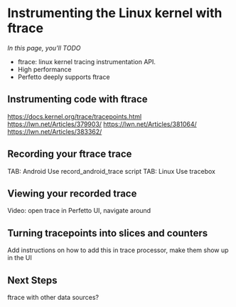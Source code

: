 # Instrumenting the Linux kernel with ftrace

_In this page, you'll TODO_

- ftrace: linux kernel tracing instrumentation API.
- High performance
- Perfetto deeply supports ftrace

## Instrumenting code with ftrace

https://docs.kernel.org/trace/tracepoints.html
https://lwn.net/Articles/379903/
https://lwn.net/Articles/381064/
https://lwn.net/Articles/383362/


## Recording your ftrace trace

<?tabs>

TAB: Android

Use record_android_trace script

TAB: Linux

Use tracebox

</tabs?>

## Viewing your recorded trace

Video: open trace in Perfetto UI, navigate around

## Turning tracepoints into slices and counters

Add instructions on how to add this in trace processor, make them show up in the
UI

## Next Steps

ftrace with other data sources?
